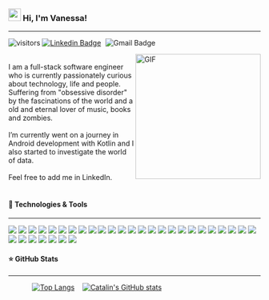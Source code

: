 ### <img src="https://user-images.githubusercontent.com/50116696/117180968-23688f80-adab-11eb-86f4-c73e86d19d46.gif" width="25" height="25"> Hi, I'm Vanessa!

<hr></hr>

![visitors](https://visitor-badge.glitch.me/badge?page_id=page.id) 
<a href="https://www.linkedin.com/in/vanessa-sharine-careaga-camelo-63a95a1b2/" rel="nofollow"><img src="https://camo.githubusercontent.com/93ca47e21e17f622a41d26d599e008e4c30b8a322186f18019bc43d54f57b0c9/68747470733a2f2f696d672e736869656c64732e696f2f62616467652f2d4c696e6b6564496e2d3065373661383f7374796c653d666c61742d737175617265266c6f676f3d4c696e6b6564696e266c6f676f436f6c6f723d7768697465" alt="Linkedin Badge" data-canonical-src="https://img.shields.io/badge/-LinkedIn-0e76a8?style=flat-square&amp;logo=Linkedin&amp;logoColor=white" style="max-width:100%;"></a>
<img src="https://camo.githubusercontent.com/faba74f6fb95df35fba91ca8d1ca0e77df78ccb528e7af1af7513bcf63a1e644/68747470733a2f2f696d672e736869656c64732e696f2f62616467652f2d476d61696c2d6331343433383f7374796c653d666c61742d737175617265266c6f676f3d476d61696c266c6f676f436f6c6f723d7768697465266c696e6b3d6d61696c746f3a65676173686972612e73617975726940676d61696c2e636f6d" alt="Gmail Badge" data-canonical-src="https://img.shields.io/badge/-Gmail-c14438?style=flat-square&amp;logo=Gmail&amp;logoColor=white&amp;link=mailto:vanessasharine@gmail.com" style="max-width:100%; margin-left:5px">

<img align="right" alt="GIF" src="https://user-images.githubusercontent.com/50116696/117180909-0e8bfc00-adab-11eb-9a4d-4796824804f8.png" width="250" >
<br>
I am a full-stack software engineer who is currently passionately curious about technology, life and people. Suffering from "obsessive disorder" by the fascinations of the world and a old and eternal lover of music, books and zombies.
<br><br>
I’m currently went on a journey in Android development with Kotlin and I also started to investigate the world of data.
<br><br>
Feel free to add me in LinkedIn.
<br><br>


<h4>🧰 Technologies & Tools</h4>

---

![](https://img.shields.io/badge/Code-JavaScript-informational?style=flat&logo=JavaScript&logoColor=white&color=0F80C0)
![](https://img.shields.io/badge/Code-HTML5-informational?style=flat&logo=HTML5&logoColor=white&color=0F80C0)
![](https://img.shields.io/badge/Code-PHP-informational?style=flat&logo=PHP&logoColor=white&color=0F80C0)
![](https://img.shields.io/badge/Code-CSS3-informational?style=flat&logo=CSS3&logoColor=white&color=0F80C0)
![](https://img.shields.io/badge/Code-Angular_8-informational?style=flat&logo=Angular&logoColor=white&color=0F80C0)
![](https://img.shields.io/badge/Code-SQL-informational?style=flat&logo=SQL&logoColor=white&color=0F80C0)
![](https://img.shields.io/badge/Tools-Apache-informational?style=flat&logo=Apache&logoColor=white&color=0F80C0)
![](https://img.shields.io/badge/Code-Node.js-informational?style=flat&logo=Node.js&logoColor=white&color=0F80C0)
![](https://img.shields.io/badge/Tools-Composer-informational?style=flat&logo=Composer&logoColor=white&color=0F80C0)
![](https://img.shields.io/badge/Editor-Intellij_IDEA-informational?style=flat&logo=Intellij-IDEA&logoColor=white&color=0F80C0)
![](https://img.shields.io/badge/Tools-Adobe_Photoshop-informational?style=flat&logo=Adobe-Photoshop&logoColor=white&color=0F80C0)
![](https://img.shields.io/badge/Tools-PostgreSQL-informational?style=flat&logo=PostgreSQL&logoColor=white&color=0F80C0)
![](https://img.shields.io/badge/Tools-MySQL-informational?style=flat&logo=MySQL&logoColor=white&color=0F80C0)
![](https://img.shields.io/badge/Tools-SQLite-informational?style=flat&logo=SQLite&logoColor=white&color=0F80C0)
![](https://img.shields.io/badge/Tools-WordPress-informational?style=flat&logo=WordPress&logoColor=white&color=0F80C0)
![](https://img.shields.io/badge/Code-Kotlin-informational?style=flat&logo=Kotlin&logoColor=white&color=0F80C0)
![](https://img.shields.io/badge/Tools-Android_Studio-informational?style=flat&logo=Android-Studio&logoColor=white&color=0F80C0)
![](https://img.shields.io/badge/Tools-Firebase-informational?style=flat&logo=Firebase&logoColor=white&color=0F80C0)
![](https://img.shields.io/badge/Code-Spring-informational?style=flat&logo=Spring&logoColor=white&color=0F80C0)
![](https://img.shields.io/badge/Tools-Gradle-informational?style=flat&logo=Gradle&logoColor=white&color=0F80C0)
![](https://img.shields.io/badge/Tools-Figma-informational?style=flat&logo=Figma&logoColor=white&color=0F80C0)
![](https://img.shields.io/badge/Code-Java-informational?style=flat&logo=Java&logoColor=white&color=0F80C0)
![](https://img.shields.io/badge/Code-XML-informational?style=flat&logo=XML&logoColor=white&color=0F80C0)
![](https://img.shields.io/badge/Code-Yaml-informational?style=flat&logo=Yaml&logoColor=white&color=0F80C0)
![](https://img.shields.io/badge/Code-JSON-informational?style=flat&logo=JSON&logoColor=white&color=0F80C0)
![](https://img.shields.io/badge/Code-Python-informational?style=flat&logo=Python&logoColor=white&color=0F80C0)
![](https://img.shields.io/badge/Code-Pandas-informational?style=flat&logo=Pandas&logoColor=white&color=0F80C0)
![](https://img.shields.io/badge/Tools-Amazon_AWS-informational?style=flat&logo=Amazon-AWS&logoColor=white&color=0F80C0)
![](https://img.shields.io/badge/Tools-GitHub-informational?style=flat&logo=GitHub&logoColor=white&color=0F80C0)
![](https://img.shields.io/badge/Tools-PyCharm-informational?style=flat&logo=PyCharm&logoColor=white&color=0F80C0)
![](https://img.shields.io/badge/Tools-Quarkus-informational?style=flat&logo=PyCharm&logoColor=white&color=0F80C0)
![](https://img.shields.io/badge/Tools-Kubernetes-informational?style=flat&logo=Kubernetes&logoColor=white&color=0F80C0)



<h4>⭐ GitHub Stats</h4>

---

&nbsp;&nbsp;&nbsp;&nbsp;&nbsp;&nbsp;&nbsp;&nbsp;&nbsp;&nbsp;&nbsp;&nbsp;[![Top Langs](https://github-readme-stats.vercel.app/api/top-langs/?username=VanSharine&hide=html,css&theme=algolia)](https://github.com/anuraghazra/github-readme-stats)&nbsp;&nbsp;&nbsp;&nbsp;[![Catalin's GitHub stats](https://github-readme-stats.vercel.app/api?username=VanSharine&theme=algolia)](https://github.com/anuraghazra/github-readme-stats)



<!--
**VanSharine/VanSharine** is a ✨ _special_ ✨ repository because its `README.md` (this file) appears on your GitHub profile.
### <img src="https://user-images.githubusercontent.com/50116696/117180968-23688f80-adab-11eb-86f4-c73e86d19d46.gif" width="25" height="25"> Hi, I'm Vanessa!

📈 My GitHub Stats

